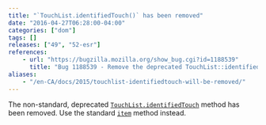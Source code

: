 ```yaml
---
title: "`TouchList.identifiedTouch()` has been removed"
date: "2016-04-27T06:28:00-04:00"
categories: ["dom"]
tags: []
releases: ["49", "52-esr"]
references:
    - url: "https://bugzilla.mozilla.org/show_bug.cgi?id=1188539"
      title: "Bug 1188539 - Remove the deprecated TouchList::identifiedTouch method"
aliases:
    - "/en-CA/docs/2015/touchlist-identifiedtouch-will-be-removed/"
---
```

The non-standard, deprecated [`TouchList.identifiedTouch`](https://developer.mozilla.org/docs/Web/API/TouchList/identifiedTouch) method has been removed. Use the standard [`item`](https://developer.mozilla.org/docs/Web/API/TouchList/item) method instead.
